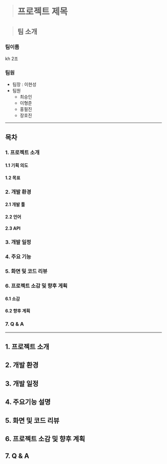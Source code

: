 ># 프로젝트 제목

>## 팀 소개
### 팀이름
kh 2조

### 팀원
- 팀장 : 이현성
- 팀원 
  - 최승인
  - 이형준
  - 홍필진
  - 장호진
***


## 목차
### 1. 프로젝트 소개
  #### 1.1 기획 의도
  #### 1.2 목표
### 2. 개발 환경
  #### 2.1 개발 툴
  #### 2.2 언어
  #### 2.3 API
### 3. 개발 일정
### 4. 주요 기능
### 5. 화면 및 코드 리뷰
### 6. 프로젝트 소감 및 향후 게획
  #### 6.1 소감
  #### 6.2 향후 계획
### 7. Q & A
***
## 1. 프로젝트 소개

## 2. 개발 환경

## 3. 개발 일정

## 4. 주요기능 설명

## 5. 화면 및 코드 리뷰

## 6. 프로젝트 소감 및 향후 계획

## 7. Q & A






